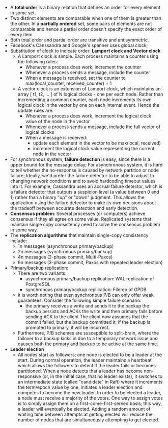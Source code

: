 * A **total order** is a binary relation that defines an order for every element in some set.
* Two distinct elements are comparable when one of them is greater than the other. In a **partially ordered** set, some pairs of elements are not comparable and hence a partial order doesn't specify the exact order of every item.
* Both total order and partial order are transitive and antisymmetric.
* Facebook's Canssandra and Google's spanner uses global clock;
* Substitution of clock to indicate order: **Lamport clock and Vector clock**
	* A Lamport clock is simple. Each process maintains a counter using the following rules:
		* Whenever a process does work, increment the counter
		* Whenever a process sends a message, include the counter
		* When a message is received, set the counter to max(local_counter, received_counter) + 1
	* A vector clock is an extension of Lamport clock, which maintains an array [ t1, t2, ... ] of N logical clocks - one per each node. Rather than incrementing a common counter, each node increments its own logical clock in the vector by one on each internal event. Hence the update rules are:
		* Whenever a process does work, increment the logical clock value of the node in the vector
		* Whenever a process sends a message, include the full vector of logical clocks
		* When a message is received:
			* update each element in the vector to be max(local, received)
			* increment the logical clock value representing the current node in the vector
* For synchronous system, **failure detection** is easy, since there is a upper bound for the message delay; For asynchronous system, it is hard to tell whether the no-response is caused by network partition or node failure; Ideally, we'd prefer the failure detector to be able to adjust to changing network conditions and to avoid hardcoding timeout values into it. For example, Cassandra uses an accrual failure detector, which is a failure detector that outputs a suspicion level (a value between 0 and 1) rather than a binary "up" or "down" judgment. This allows the application using the failure detector to make its own decisions about the tradeoff between accurate detection and early detection.
* **Consensus problem**: Several processes (or computers) achieve consensus if they all agree on some value. Replicated systems that maintain single copy consistency need to solve the consensus problem in some way.
* The **replication algorithms** that maintain single-copy consistency include:
	* 1n messages (asynchronous primary/backup)
	* 2n messages (synchronous primary/backup)
	* 4n messages (2-phase commit, Multi-Paxos)
	* 6n messages (3-phase commit, Paxos with repeated leader election)
* Primary/backup replication:
	* There are two variants:
		* asynchronous primary/backup replication: WAL replication of PostgreSQL
		* synchronous primary/backup replication: Filerep of GPDB
	* it is worth noting that even synchronous P/B can only offer weak guarantees. Consider the following simple failure scenario:
		* the primary receives a write and sends it to the backup the backup persists and ACKs the write and then primary fails before sending ACK to the client The client now assumes that the commit failed, but the backup committed it; if the backup is promoted to primary, it will be incorrect.
	* Furthermore, P/B schemes are susceptible to split-brain, where the failover to a backup kicks in due to a temporary network issue and causes both the primary and backup to be active at the same time.
* **Leader election**
	* All nodes start as followers; one node is elected to be a leader at the start. During normal operation, the leader maintains a heartbeat which allows the followers to detect if the leader fails or becomes partitioned. When a node detects that a leader has become non-responsive (or, in the initial case, that no leader exists), it switches to an intermediate state (called "candidate" in Raft) where it increments the term/epoch value by one, initiates a leader election and competes to become the new leader. In order to be elected a leader, a node must receive a majority of the votes. One way to assign votes is to simply assign them on a first-come-first-served basis; this way, a leader will eventually be elected. Adding a random amount of waiting time between attempts at getting elected will reduce the number of nodes that are simultaneously attempting to get elected.
